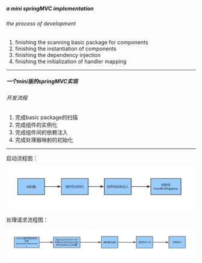 ##### a mini springMVC implementation
###### the process of development
1. finishing the scanning basic package for components
2. finishing the instantiation of components
3. finishing the dependency injection
4. finishing the initialization of handler mapping
---
##### 一个mini版的springMVC实现
###### 开发流程
1. 完成basic package的扫描
2. 完成组件的实例化
3. 完成组件间的依赖注入
4. 完成处理器映射的初始化
---
启动流程图：

![startup](assets\startUp.png)

处理请求流程图：

![process request](assets\processRequest.png)
